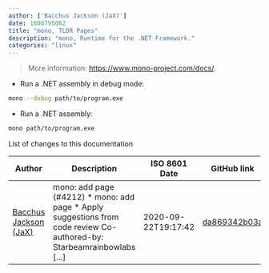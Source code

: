 ```yaml
---
author: ['Bacchus Jackson (JaX)']
date: 1600795062
title: "mono, TLDR Pages"
description: "mono, Runtime for the .NET Framework."
categories: "linux"
---
```

> More information: <https://www.mono-project.com/docs/>.

- Run a .NET assembly in debug mode:

```bash
mono --debug path/to/program.exe
```

- Run a .NET assembly:

```bash
mono path/to/program.exe
```
List of changes to this documentation


Author | Description | ISO 8601 Date | GitHub link
------|-----|-----|-----
[Bacchus Jackson (JaX)](mailto:34331871+BacchusJackson@users.noreply.github.com) | mono: add page (#4212) * mono: add page * Apply suggestions from code review Co-authored-by: Starbeamrainbowlabs [...] | 2020-09-22T19:17:42 | [da869342b03a](https://github.com/tldr-pages/tldr/commit/da869342b03ab64ade52b85e6eedfd38f481309e)

